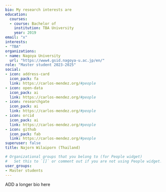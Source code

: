 ```yaml
---
bio: My research interests are 
education:
  courses:
  - course: Bachelor of 
    institution: TBA University
    year: 2019
email: "x"
interests:
- "TBA"
organizations:
- name: Nagoya University
  url: "https://www4.gsid.nagoya-u.ac.jp/en/"
role: "Master student 2023-2025"
social:
- icon: address-card
  icon_pack: fa
  link: https://carlos-mendez.org/#people
- icon: open-data
  icon_pack: ai
  link: https://carlos-mendez.org/#people
- icon: researchgate
  icon_pack: ai
  link: https://carlos-mendez.org/#people
- icon: orcid
  icon_pack: ai
  link: https://carlos-mendez.org/#people
- icon: github
  icon_pack: fab
  link: https://carlos-mendez.org/#people
superuser: false
title: Najorn Wilaiporn (Thailand)

# Organizational groups that you belong to (for People widget)
#   Set this to `[]` or comment out if you are not using People widget.
user_groups:
- Master students
---
```


ADD a longer bio here
